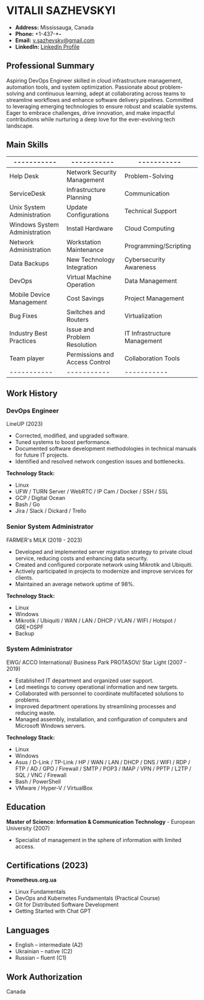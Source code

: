 # VITALII SAZHEVSKYI

- **Address:** Mississauga, Canada
- **Phone:** +1-437-***-**
- **Email:** v.sazhevsky@gmail.com
- **LinkedIn:** [LinkedIn Profile](https://www.linkedin.com/in/sazhevsky-vitaliy-32982a6a/)

## Professional Summary

Aspiring DevOps Engineer skilled in cloud infrastructure management, automation tools, and system optimization. Passionate about problem-solving and continuous learning, adept at collaborating across teams to streamline workflows and enhance software delivery pipelines. Committed to leveraging emerging technologies to ensure robust and scalable systems. Eager to embrace challenges, drive innovation, and make impactful contributions while nurturing a deep love for the ever-evolving tech landscape.

## Main Skills

| ----------- | ----------- | ----------- |
| ----------- | ----------- | ----------- |
| Help Desk      | Network Security Management | Problem-Solving      |
| ServiceDesk | Infrastructure Planning | Communication      |
| Unix System Administration | Update Configurations | Technical Support      |
| Windows System Administration | Install Hardware | Cloud Computing      |
| Network Administration | Workstation Maintenance | Programming/Scripting      |
| Data Backups | New Technology Integration | Cybersecurity Awareness      |
| DevOps | Virtual Machine Operation | Data Management      |
| Mobile Device Management | Cost Savings | Project Management      |
| Bug Fixes | Switches and Routers | Virtualization      |
| Industry Best Practices | Issue and Problem Resolution | IT Infrastructure Management      |
| Team player | Permissions and Access Control | Collaboration Tools      |
| ----------- | ----------- | ----------- |

## Work History

### DevOps Engineer
LineUP (2023)
- Corrected, modified, and upgraded software.
- Tuned systems to boost performance.
- Documented software development methodologies in technical manuals for future IT projects.
- Identified and resolved network congestion issues and bottlenecks.

**Technology Stack:**
  - Linux
  - UFW / TURN Server / WebRTC / IP Cam / Docker / SSH / SSL
  - GCP / Digital Ocean
  - Bash / Go
  - Jira / Slack / Dickard / Trello

### Senior System Administrator
FARMER's MILK (2019 - 2023)
- Developed and implemented server migration strategy to private cloud service, reducing costs and enhancing data security.
- Created and configured corporate network using Mikrotik and Ubiquiti.
- Actively participated in projects to modernize and improve services for clients.
- Maintained an average network uptime of 98%.

**Technology Stack:**
  - Linux
  - Windows
  - Mikrotik / Ubiquiti / WAN / LAN / DHCP / VLAN / WIFI / Hotspot / GRE+OSPF
  - Backup

### System Administrator
EWG/ АCCО International/ Business Park PROTASOV/ Star Light (2007 - 2019)
- Established IT department and organized user support.
- Led meetings to convey operational information and new targets.
- Collaborated with personnel to coordinate multifaceted solutions to problems.
- Improved department operations by streamlining processes and reducing waste.
- Managed assembly, installation, and configuration of computers and Microsoft Windows servers.

**Technology Stack:**
  - Linux
  - Windows
  - Asus / D-Link / TP-Link / HP / WAN / LAN / DHCP / DNS / WIFI / RDP / FTP / AD / GPO / Firewall / SMTP / POP3 / IMAP / VPN / PPTP / L2TP / SQL / VNC / Firewall
  - Bash / PowerShell
  - VMware / Hyper-V / VirtualBox

## Education

**Master of Science: Information & Communication Technology** - European University (2007)
  - Specialist of management in the sphere of information with limited access.

## Certifications (2023)

**Prometheus.org.ua**
  - Linux Fundamentals
  - DevOps and Kubernetes Fundamentals (Practical Course)
  - Git for Distributed Software Development
  - Getting Started with Chat GPT

## Languages

- English – intermediate (A2)
- Ukrainian – native (C2)
- Russian – fluent (C1)

## Work Authorization

Canada
